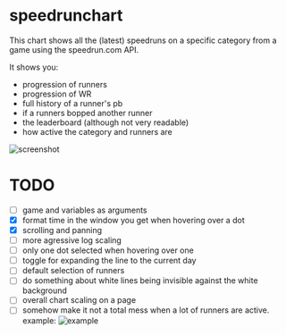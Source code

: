 # speedrunchart
This chart shows all the (latest) speedruns on a specific category from a game using the speedrun.com API.

It shows you:
- progression of runners
- progression of WR 
- full history of a runner's pb
- if a runners bopped another runner
- the leaderboard (although not very readable)
- how active the category and runners are

![screenshot](https://i.imgur.com/KXgycN6.png)

# TODO
- [ ] game and variables as arguments
- [x] format time in the window you get when hovering over a dot
- [x] scrolling and panning
- [ ] more agressive log scaling
- [ ] only one dot selected when hovering over one
- [ ] toggle for expanding the line to the current day
- [ ] default selection of runners
- [ ] do something about white lines being invisible against the white background
- [ ] overall chart scaling on a page
- [ ] somehow make it not a total mess when a lot of runners are active. example:
![example](https://i.imgur.com/oX7Vvmv.png)
